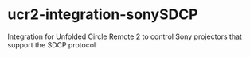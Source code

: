 # ucr2-integration-sonySDCP
Integration for Unfolded Circle Remote 2 to control Sony projectors that support the SDCP protocol
